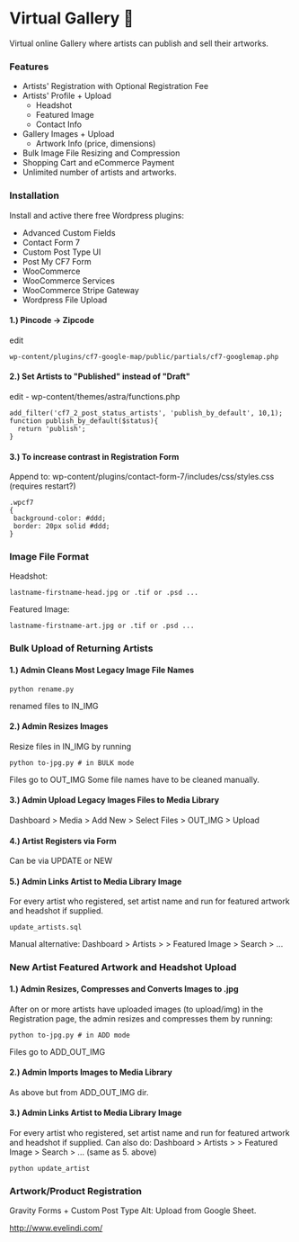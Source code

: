 # Virtual Gallery     :art:
Virtual online Gallery where artists can publish and sell their artworks.
### Features
* Artists' Registration with Optional Registration Fee
* Artists' Profile + Upload
    * Headshot
    * Featured Image
    * Contact Info
* Gallery Images + Upload
    * Artwork Info (price, dimensions)
* Bulk Image File Resizing and Compression
* Shopping Cart and eCommerce Payment
* Unlimited number of artists and artworks.

### Installation
Install and active there free Wordpress plugins:
* Advanced Custom Fields
* Contact Form 7
* Custom Post Type UI
* Post My CF7 Form
* WooCommerce
* WooCommerce Services
* WooCommerce Stripe Gateway
* Wordpress File Upload

#### 1.) Pincode -> Zipcode
edit
```
wp-content/plugins/cf7-google-map/public/partials/cf7-googlemap.php
```
#### 2.) Set Artists to "Published" instead of "Draft"
edit 
	- wp-content/themes/astra/functions.php
```
add_filter('cf7_2_post_status_artists', 'publish_by_default', 10,1);
function publish_by_default($status){
  return 'publish';
}
```
#### 3.) To increase contrast in Registration Form
Append to: wp-content/plugins/contact-form-7/includes/css/styles.css (requires restart?)
```
.wpcf7
{
 background-color: #ddd;
 border: 20px solid #ddd;
}
```


### Image File Format
Headshot:
```
lastname-firstname-head.jpg or .tif or .psd ...
```
Featured Image:
```
lastname-firstname-art.jpg or .tif or .psd ...
```
### Bulk Upload of Returning Artists

#### 1.) Admin Cleans Most Legacy Image File Names

```
python rename.py
```
renamed files to IN_IMG
#### 2.) Admin Resizes Images
Resize files in IN_IMG by running
```
python to-jpg.py # in BULK mode
```
Files go to OUT_IMG
Some file names have to be cleaned manually.
#### 3.) Admin Upload Legacy Images Files to Media Library
Dashboard > Media > Add New > Select Files > OUT_IMG > Upload

#### 4.) Artist Registers via Form
Can be via UPDATE or NEW

#### 5.) Admin Links Artist to Media Library Image
For every artist who registered, set artist name and run for featured artwork and headshot if supplied.

```
update_artists.sql
```
Manual alternative: Dashboard > Artists > <artist> > Featured Image > Search > ...

### New Artist Featured Artwork and Headshot Upload
#### 1.) Admin Resizes, Compresses and Converts Images to .jpg
After on or more artists have uploaded images (to upload/img)
in the Registration page, the admin resizes and compresses
them by running:
```
python to-jpg.py # in ADD mode
```
Files go to ADD_OUT_IMG
#### 2.) Admin Imports Images to Media Library
As above but from ADD_OUT_IMG dir.

#### 3.) Admin Links Artist to Media Library Image
For every artist who registered, set artist name and run for featured artwork and headshot if supplied.
Can also do: Dashboard > Artists > <artist> > Featured Image > Search > ...
(same as 5. above)
```
python update_artist
```

### Artwork/Product Registration
Gravity Forms + Custom Post Type
Alt: Upload from Google Sheet.

http://www.evelindi.com/


